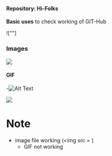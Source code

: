 ####    Repository:    Hi-Folks
__Basic uses__ to check working of GIT-Hub

![""]


     
### Images

<img src = "https://images2.minutemediacdn.com/image/upload/c_crop,h_1080,w_1920,x_0,y_73/f_auto,q_auto,w_1100/v1607957918/shape/mentalfloss/72659-pixabay.jpg">


#### GIF
-![Alt Text](https://media.giphy.com/media/vFKqnCdLPNOKc/giphy.gif)
    
 ![](https://giphy.com/gifs/horse-YaZgr3Nj9DDI4)
# Note
* image file working (<img src = )
  - GIF not working
